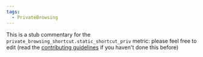 ```yaml
---
tags:
  - PrivateBrowsing
---
```


This is a stub commentary for the `private_browsing_shortcut.static_shortcut_priv` metric: please feel free to edit (read the
[contributing guidelines](https://github.com/mozilla/glean-annotations/blob/main/CONTRIBUTING.md)
if you haven't done this before)
